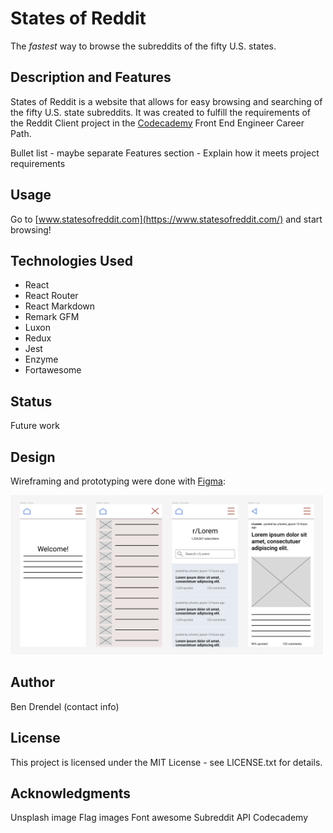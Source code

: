 # States of Reddit
The *fastest* way to browse the subreddits of the fifty U.S. states.

## Description and Features
States of Reddit is a website that allows for easy browsing and searching of the fifty U.S. state subreddits.  It was created to fulfill the requirements of the Reddit Client project in the [Codecademy](https://www.codecademy.com) Front End Engineer Career Path.

Bullet list - maybe separate Features section - Explain how it meets project requirements

## Usage
Go to [www.statesofreddit.com](https://www.statesofreddit.com/) and start browsing!

## Technologies Used
* React
* React Router
* React Markdown
* Remark GFM
* Luxon
* Redux
* Jest
* Enzyme
* Fortawesome

## Status
Future work

## Design
Wireframing and prototyping were done with [Figma](https://www.figma.com):

<img src='./wireframe.png' width='500' alt='Wireframe' />

## Author
Ben Drendel (contact info)

## License
This project is licensed under the MIT License - see LICENSE.txt for details.

## Acknowledgments
Unsplash image
Flag images
Font awesome
Subreddit API
Codecademy
